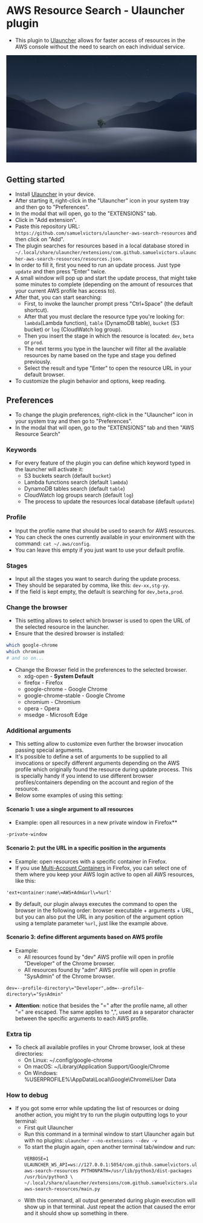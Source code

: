 # AWS Resource Search - Ulauncher plugin

- This plugin to [Ulauncher](https://ulauncher.io/) allows for faster access of resources in the AWS console without the need to search on each individual service.

![Demo of the plugin](images/demo.gif)

## Getting started

- Install [Ulauncher](https://ulauncher.io/#Download) in your device.
- After starting it, right-click in the "Ulauncher" icon in your system tray and then go to "Preferences".
- In the modal that will open, go to the "EXTENSIONS" tab.
- Click in "Add extension".
- Paste this repository URL: `https://github.com/samuelvictors/ulauncher-aws-search-resources` and then click on "Add".
- The plugin searches for resources based in a local database stored in `~/.local/share/ulauncher/extensions/com.github.samuelvictors.ulauncher-aws-search-resources/resources.json`.
- In order to fill it, first you need to run an update process. Just type `update` and then press "Enter" twice.
- A small window will pop up and start the update process, that might take some minutes to complete (depending on the amount of resources that your current AWS profile has access to).
- After that, you can start searching:
  - First, to invoke the launcher prompt press "Ctrl+Space" (the default shortcut).
  - After that you must declare the resource type you're looking for: `lambda`(Lambda function), `table` (DynamoDB table), `bucket` (S3 bucket) or `log` (CloudWatch log group).
  - Then you insert the stage in which the resource is located: `dev`, `beta` or `prod`.
  - The next terms you type in the launcher will filter all the available resources by name based on the type and stage you defined previously.
  - Select the result and type "Enter" to open the resource URL in your default browser.
- To customize the plugin behavior and options, keep reading.

## Preferences

- To change the plugin preferences, right-click in the "Ulauncher" icon in your system tray and then go to "Preferences".
- In the modal that will open, go to the "EXTENSIONS" tab and then "AWS Resource Search"

### Keywords

- For every feature of the plugin you can define which keyword typed in the launcher will activate it:
  - S3 buckets search (default `bucket`)
  - Lambda functions search (default `lambda`)
  - DynamoDB tables search (default `table`)
  - CloudWatch log groups search (default `log`)
  - The process to update the resources local database (default `update`)

### Profile

- Input the profile name that should be used to search for AWS resources.
- You can check the ones currently available in your environment with the command: `cat ~/.aws/config`.
- You can leave this empty if you just want to use your default profile.

### Stages

- Input all the stages you want to search during the update process.
- They should be separated by comma, like this: `dev-xx,stg-yy`.
- If the field is kept empty, the default is searching for `dev,beta,prod`.

### Change the browser

- This setting allows to select which browser is used to open the URL of the selected resource in the launcher.
- Ensure that the desired browser is installed:

```BASH
which google-chrome
which chromium
# and so on...
```

- Change the Browser field in the preferences to the selected browser.
  - xdg-open - **System Default**
  - firefox - Firefox
  - google-chrome - Google Chrome
  - google-chrome-stable - Google Chrome
  - chromium - Chromium
  - opera - Opera
  - msedge - Microsoft Edge

### Additional arguments

- This setting allow to customize even further the browser invocation passing special arguments.
- It's possible to define a set of arguments to be supplied to all invocations or specify different arguments depending on the AWS profile which originally found the resource during update process. This is specially handy if you intend to use different browser profiles/containers depending on the account and region of the resource.
- Below some examples of using this setting:

#### Scenario 1: use a single argument to all resources

- Example: open all resources in a new private window in Firefox**

```text
-private-window 
```

#### Scenario 2: put the URL in a specific position in the arguments

- Example: open resources with a specific container in Firefox.
- If you use [Multi-Account Containers](https://addons.mozilla.org/en-US/firefox/addon/multi-account-containers) in Firefox, you can select one of them where you keep your AWS login active to open all AWS resources, like this:

```text
'ext+container:name\=AWS+Adm&url\=%url'
```

- By default, our plugin always executes the command to open the browser in the following order: browser executable + arguments + URL, but you can also put the URL in any position of the argument option using a template parameter `%url`, just like the example above.

#### Scenario 3: define different arguments based on AWS profile

- Example:
  - All resources found by "dev" AWS profile will open in profile "Developer" of the Chrome browser.
  - All resources found by "adm" AWS profile will open in profile "SysAdmin" of the Chrome browser.

```text
dev=--profile-directory\="Developer",adm=--profile-directory\="SysAdmin"
```

- **Attention**: notice that besides the "=" after the profile name, all other "=" are escaped. The same applies to ",", used as a separator character between the specific arguments to each AWS profile.

### Extra tip

- To check all available profiles in your Chrome browser, look at these directories:
  - On Linux: ~/.config/google-chrome
  - On macOS: ~/Library/Application Support/Google/Chrome
  - On Windows: %USERPROFILE%\AppData\Local\Google\Chrome\User Data

### How to debug

- If you got some error while updating the list of resources or doing another action, you might try to run the plugin outputting logs to your terminal:
  - First quit Ulauncher
  - Run this command in a terminal window to start Ulauncher again but with no plugins: `ulauncher --no-extensions --dev -v`
  - To start the plugin again, open another terminal tab/window and run:
    ```shell
    VERBOSE=1 ULAUNCHER_WS_API=ws://127.0.0.1:5054/com.github.samuelvictors.ulauncher-aws-search-resources PYTHONPATH=/usr/lib/python3/dist-packages /usr/bin/python3 \
    ~/.local/share/ulauncher/extensions/com.github.samuelvictors.ulauncher-aws-search-resources/main.py
    ```
  - With this command, all output generated during plugin execution will show up in that terminal. Just repeat the action that caused the error and it should show up something in there.

